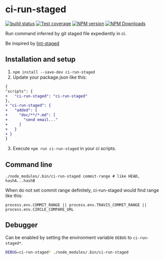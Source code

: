 # ci-run-staged

[![build status](https://img.shields.io/travis/imcuttle/ci-run-staged/master.svg?style=flat-square)](https://travis-ci.org/imcuttle/ci-run-staged)
[![Test coverage](https://img.shields.io/codecov/c/github/imcuttle/ci-run-staged.svg?style=flat-square)](https://codecov.io/github/imcuttle/ci-run-staged?branch=master)
[![NPM version](https://img.shields.io/npm/v/ci-run-staged.svg?style=flat-square)](https://www.npmjs.com/package/ci-run-staged)
[![NPM Downloads](https://img.shields.io/npm/dm/ci-run-staged.svg?style=flat-square&maxAge=43200)](https://www.npmjs.com/package/ci-run-staged)

Run command inferred by git staged file expediently in ci.

Be inspired by [lint-staged](https://github.com/okonet/lint-staged)

## Installation and setup

1. `npm install --save-dev ci-run-staged`
2. Update your package.json like this:

```diff
{
"scripts": {
+   "ci-run-staged": "ci-run-staged"
},
+ "ci-run-staged": {
+   "added": {
+     "doc/**/*.md": [
+       "send email..."
+     ]
+   }
+ }
}
```

3. Execute `npm run ci-run-staged` in your ci scripts.

## Command line

```
./node_modules/.bin/ci-run-staged commit-range # like HEAD, hashA...hashB
```

When do not set commit range definitely, ci-run-staged would find range like this:

```
process.env.COMMIT_RANGE || process.env.TRAVIS_COMMIT_RANGE || process.env.CIRCLE_COMPARE_URL
```

## Debugger

Can be enabled by setting the environment variable `DEBUG` to `ci-run-staged*`.

```bash
DEBUG=ci-run-staged* ./node_modules/.bin/ci-run-staged
```

